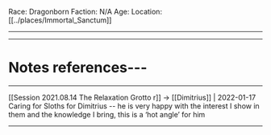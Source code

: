 Race: Dragonborn
Faction: N/A
Age:
Location: [[../places/Immortal_Sanctum]]


---
---
# Notes references---

---

[[Session 2021.08.14 The Relaxation Grotto r]] -> [[Dimitrius]] | 2022-01-17
Caring for Sloths for Dimitrius -- he is very happy with the interest I show in them and the knowledge I bring, this is a ‘hot angle’ for him

---

